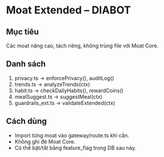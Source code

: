# Moat Extended – DIABOT

## Mục tiêu
Các moat nâng cao, tách riêng, không trùng file với Moat Core.

## Danh sách
1. privacy.ts → enforcePrivacy(), auditLog()
2. trends.ts → analyzeTrends(ctx)
3. habit.ts → checkDailyHabits(), rewardCoins()
4. mealSuggest.ts → suggestMeal(ctx)
5. guardrails_ext.ts → validateExtended(ctx)

## Cách dùng
- Import từng moat vào gateway/route.ts khi cần.
- Không ghi đè Moat Core.
- Có thể bật/tắt bằng feature_flag trong DB sau này.
